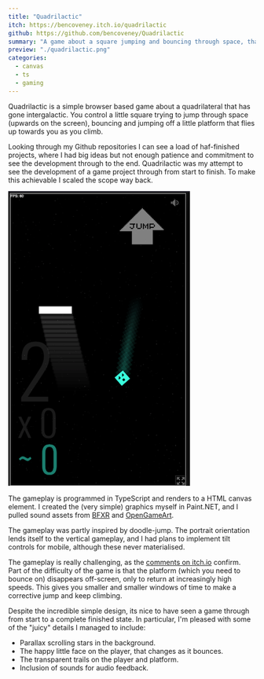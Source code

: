 ```yaml
---
title: "Quadrilactic"
itch: https://bencoveney.itch.io/quadrilactic
github: https://github.com/bencoveney/Quadrilactic
summary: "A game about a square jumping and bouncing through space, that you can play in your browser."
preview: "./quadrilactic.png"
categories:
  - canvas
  - ts
  - gaming
---
```


Quadrilactic is a simple browser based game about a quadrilateral that has gone intergalactic. You control a little square trying to jump through space (upwards on the screen), bouncing and jumping off a little platform that flies up towards you as you climb.

Looking through my Github repositories I can see a load of haf-finished projects, where I had big ideas but not enough patience and commitment to see the development through to the end. Quadrilactic was my attempt to see the development of a game project through from start to finish. To make this achievable I scaled the scope way back.

![Quadrilactic gameplay](./quadrilactic.png "Quadrilactic's main character falling to his doom")

The gameplay is programmed in TypeScript and renders to a HTML canvas element. I created the (very simple) graphics myself in Paint.NET, and I pulled sound assets from [BFXR](http://www.bfxr.net/) and [OpenGameArt](https://opengameart.org/).

The gameplay was partly inspired by doodle-jump. The portrait orientation lends itself to the vertical gameplay, and I had plans to implement tilt controls for mobile, although these never materialised.

The gameplay is really challenging, as the [comments on itch.io](https://bencoveney.itch.io/quadrilactic) confirm. Part of the difficulty of the game is that the platform (which you need to bounce on) disappears off-screen, only to return at increasingly high speeds. This gives you smaller and smaller windows of time to make a corrective jump and keep climbing.

Despite the incredible simple design, its nice to have seen a game through from start to a complete finished state. In particular, I'm pleased with some of the "juicy" details I managed to include:

- Parallax scrolling stars in the background.
- The happy little face on the player, that changes as it bounces.
- The transparent trails on the player and platform.
- Inclusion of sounds for audio feedback.
